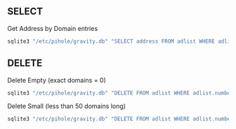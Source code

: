 
## SELECT

Get Address by Domain entries

```sh
sqlite3 "/etc/pihole/gravity.db" "SELECT address FROM adlist WHERE adlist.number=0"
```

## DELETE

Delete Empty (exact domains = 0)

```sh
sqlite3 "/etc/pihole/gravity.db" "DELETE FROM adlist WHERE adlist.number=0"
```

Delete Small (less than 50 domains long)

```sh
sqlite3 "/etc/pihole/gravity.db" "DELETE FROM adlist WHERE adlist.number<50"
```


